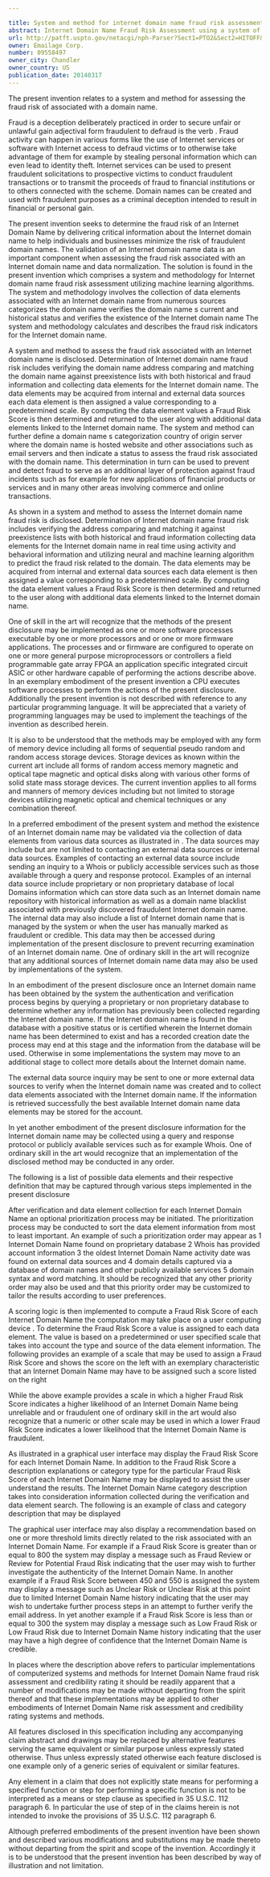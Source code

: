 ```yaml
---

title: System and method for internet domain name fraud risk assessment
abstract: Internet Domain Name Fraud Risk Assessment using a system of data element collection and computation. Data elements associated with the Internet Domain Name are acquired from internal and external data sources, captured, evaluated, and then assigned a value. Data acquisition may include use of domain information, databases, corporate and social media services, and search engine services. Using the assigned values, an Internet Domain Name category type and a Fraud Risk Score are computed and then displayed to a user along with additional information, explanations and recommendations.
url: http://patft.uspto.gov/netacgi/nph-Parser?Sect1=PTO2&Sect2=HITOFF&p=1&u=%2Fnetahtml%2FPTO%2Fsearch-adv.htm&r=1&f=G&l=50&d=PALL&S1=09558497&OS=09558497&RS=09558497
owner: Emailage Corp.
number: 09558497
owner_city: Chandler
owner_country: US
publication_date: 20140317
---
```

The present invention relates to a system and method for assessing the fraud risk of associated with a domain name.

Fraud is a deception deliberately practiced in order to secure unfair or unlawful gain adjectival form fraudulent to defraud is the verb . Fraud activity can happen in various forms like the use of Internet services or software with Internet access to defraud victims or to otherwise take advantage of them for example by stealing personal information which can even lead to identity theft. Internet services can be used to present fraudulent solicitations to prospective victims to conduct fraudulent transactions or to transmit the proceeds of fraud to financial institutions or to others connected with the scheme. Domain names can be created and used with fraudulent purposes as a criminal deception intended to result in financial or personal gain.

The present invention seeks to determine the fraud risk of an Internet Domain Name by delivering critical information about the Internet domain name to help individuals and businesses minimize the risk of fraudulent domain names. The validation of an Internet domain name data is an important component when assessing the fraud risk associated with an Internet domain name and data normalization. The solution is found in the present invention which comprises a system and methodology for Internet domain name fraud risk assessment utilizing machine learning algorithms. The system and methodology involves the collection of data elements associated with an Internet domain name from numerous sources categorizes the domain name verifies the domain name s current and historical status and verifies the existence of the Internet domain name The system and methodology calculates and describes the fraud risk indicators for the Internet domain name.

A system and method to assess the fraud risk associated with an Internet domain name is disclosed. Determination of Internet domain name fraud risk includes verifying the domain name address comparing and matching the domain name against preexistence lists with both historical and fraud information and collecting data elements for the Internet domain name. The data elements may be acquired from internal and external data sources each data element is then assigned a value corresponding to a predetermined scale. By computing the data element values a Fraud Risk Score is then determined and returned to the user along with additional data elements linked to the Internet domain name. The system and method can further define a domain name s categorization country of origin server where the domain name is hosted website and other associations such as email servers and then indicate a status to assess the fraud risk associated with the domain name. This determination in turn can be used to prevent and detect fraud to serve as an additional layer of protection against fraud incidents such as for example for new applications of financial products or services and in many other areas involving commerce and online transactions.

As shown in a system and method to assess the Internet domain name fraud risk is disclosed. Determination of Internet domain name fraud risk includes verifying the address comparing and matching it against preexistence lists with both historical and fraud information collecting data elements for the Internet domain name in real time using activity and behavioral information and utilizing neural and machine learning algorithm to predict the fraud risk related to the domain. The data elements may be acquired from internal and external data sources each data element is then assigned a value corresponding to a predetermined scale. By computing the data element values a Fraud Risk Score is then determined and returned to the user along with additional data elements linked to the Internet domain name.

One of skill in the art will recognize that the methods of the present disclosure may be implemented as one or more software processes executable by one or more processors and or one or more firmware applications. The processes and or firmware are configured to operate on one or more general purpose microprocessors or controllers a field programmable gate array FPGA an application specific integrated circuit ASIC or other hardware capable of performing the actions describe above. In an exemplary embodiment of the present invention a CPU executes software processes to perform the actions of the present disclosure. Additionally the present invention is not described with reference to any particular programming language. It will be appreciated that a variety of programming languages may be used to implement the teachings of the invention as described herein.

It is also to be understood that the methods may be employed with any form of memory device including all forms of sequential pseudo random and random access storage devices. Storage devices as known within the current art include all forms of random access memory magnetic and optical tape magnetic and optical disks along with various other forms of solid state mass storage devices. The current invention applies to all forms and manners of memory devices including but not limited to storage devices utilizing magnetic optical and chemical techniques or any combination thereof.

In a preferred embodiment of the present system and method the existence of an Internet domain name may be validated via the collection of data elements from various data sources as illustrated in . The data sources may include but are not limited to contacting an external data sources or internal data sources. Examples of contacting an external data source include sending an inquiry to a Whois or publicly accessible services such as those available through a query and response protocol. Examples of an internal data source include proprietary or non proprietary database of local Domains information which can store data such as an Internet domain name repository with historical information as well as a domain name blacklist associated with previously discovered fraudulent Internet domain name. The internal data may also include a list of Internet domain name that is managed by the system or when the user has manually marked as fraudulent or credible. This data may then be accessed during implementation of the present disclosure to prevent recurring examination of an Internet domain name. One of ordinary skill in the art will recognize that any additional sources of Internet domain name data may also be used by implementations of the system.

In an embodiment of the present disclosure once an Internet domain name has been obtained by the system the authentication and verification process begins by querying a proprietary or non proprietary database to determine whether any information has previously been collected regarding the Internet domain name. If the Internet domain name is found in the database with a positive status or is certified wherein the Internet domain name has been determined to exist and has a recorded creation date the process may end at this stage and the information from the database will be used. Otherwise in some implementations the system may move to an additional stage to collect more details about the Internet domain name.

The external data source inquiry may be sent to one or more external data sources to verify when the Internet domain name was created and to collect data elements associated with the Internet domain name. If the information is retrieved successfully the best available Internet domain name data elements may be stored for the account.

In yet another embodiment of the present disclosure information for the Internet domain name may be collected using a query and response protocol or publicly available services such as for example Whois. One of ordinary skill in the art would recognize that an implementation of the disclosed method may be conducted in any order.

The following is a list of possible data elements and their respective definition that may be captured through various steps implemented in the present disclosure 

After verification and data element collection for each Internet Domain Name an optional prioritization process may be initiated. The prioritization process may be conducted to sort the data element information from most to least important. An example of such a prioritization order may appear as 1 Internet Domain Name found on proprietary database 2 Whois has provided account information 3 the oldest Internet Domain Name activity date was found on external data sources and 4 domain details captured via a database of domain names and other publicly available services 5 domain syntax and word matching. It should be recognized that any other priority order may also be used and that this priority order may be customized to tailor the results according to user preferences.

A scoring logic is then implemented to compute a Fraud Risk Score of each Internet Domain Name the computation may take place on a user computing device . To determine the Fraud Risk Score a value is assigned to each data element. The value is based on a predetermined or user specified scale that takes into account the type and source of the data element information. The following provides an example of a scale that may be used to assign a Fraud Risk Score and shows the score on the left with an exemplary characteristic that an Internet Domain Name may have to be assigned such a score listed on the right 

While the above example provides a scale in which a higher Fraud Risk Score indicates a higher likelihood of an Internet Domain Name being unreliable and or fraudulent one of ordinary skill in the art would also recognize that a numeric or other scale may be used in which a lower Fraud Risk Score indicates a lower likelihood that the Internet Domain Name is fraudulent.

As illustrated in a graphical user interface may display the Fraud Risk Score for each Internet Domain Name. In addition to the Fraud Risk Score a description explanations or category type for the particular Fraud Risk Score of each Internet Domain Name may be displayed to assist the user understand the results. The Internet Domain Name category description takes into consideration information collected during the verification and data element search. The following is an example of class and category description that may be displayed 

The graphical user interface may also display a recommendation based on one or more threshold limits directly related to the risk associated with an Internet Domain Name. For example if a Fraud Risk Score is greater than or equal to 800 the system may display a message such as Fraud Review or Review for Potential Fraud Risk indicating that the user may wish to further investigate the authenticity of the Internet Domain Name. In another example if a Fraud Risk Score between 450 and 550 is assigned the system may display a message such as Unclear Risk or Unclear Risk at this point due to limited Internet Domain Name history indicating that the user may wish to undertake further process steps in an attempt to further verify the email address. In yet another example if a Fraud Risk Score is less than or equal to 300 the system may display a message such as Low Fraud Risk or Low Fraud Risk due to Internet Domain Name history indicating that the user may have a high degree of confidence that the Internet Domain Name is credible.

In places where the description above refers to particular implementations of computerized systems and methods for Internet Domain Name fraud risk assessment and credibility rating it should be readily apparent that a number of modifications may be made without departing from the spirit thereof and that these implementations may be applied to other embodiments of Internet Domain Name risk assessment and credibility rating systems and methods.

All features disclosed in this specification including any accompanying claim abstract and drawings may be replaced by alternative features serving the same equivalent or similar purpose unless expressly stated otherwise. Thus unless expressly stated otherwise each feature disclosed is one example only of a generic series of equivalent or similar features.

Any element in a claim that does not explicitly state means for performing a specified function or step for performing a specific function is not to be interpreted as a means or step clause as specified in 35 U.S.C. 112 paragraph 6. In particular the use of step of in the claims herein is not intended to invoke the provisions of 35 U.S.C. 112 paragraph 6.

Although preferred embodiments of the present invention have been shown and described various modifications and substitutions may be made thereto without departing from the spirit and scope of the invention. Accordingly it is to be understood that the present invention has been described by way of illustration and not limitation.

